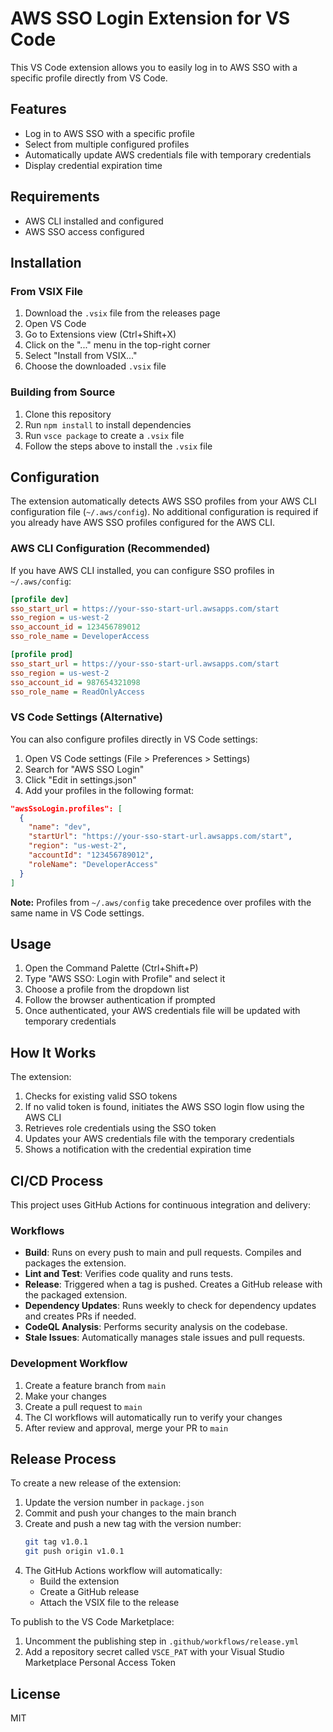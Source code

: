 # AWS SSO Login Extension for VS Code

This VS Code extension allows you to easily log in to AWS SSO with a specific profile directly from VS Code.

## Features

- Log in to AWS SSO with a specific profile
- Select from multiple configured profiles
- Automatically update AWS credentials file with temporary credentials
- Display credential expiration time

## Requirements

- AWS CLI installed and configured
- AWS SSO access configured

## Installation

### From VSIX File

1. Download the `.vsix` file from the releases page
2. Open VS Code
3. Go to Extensions view (Ctrl+Shift+X)
4. Click on the "..." menu in the top-right corner
5. Select "Install from VSIX..."
6. Choose the downloaded `.vsix` file

### Building from Source

1. Clone this repository
2. Run `npm install` to install dependencies
3. Run `vsce package` to create a `.vsix` file
4. Follow the steps above to install the `.vsix` file

## Configuration

The extension automatically detects AWS SSO profiles from your AWS CLI configuration file (`~/.aws/config`). No additional configuration is required if you already have AWS SSO profiles configured for the AWS CLI.

### AWS CLI Configuration (Recommended)

If you have AWS CLI installed, you can configure SSO profiles in `~/.aws/config`:

```ini
[profile dev]
sso_start_url = https://your-sso-start-url.awsapps.com/start
sso_region = us-west-2
sso_account_id = 123456789012
sso_role_name = DeveloperAccess

[profile prod]
sso_start_url = https://your-sso-start-url.awsapps.com/start
sso_region = us-west-2
sso_account_id = 987654321098
sso_role_name = ReadOnlyAccess
```

### VS Code Settings (Alternative)

You can also configure profiles directly in VS Code settings:

1. Open VS Code settings (File > Preferences > Settings)
2. Search for "AWS SSO Login"
3. Click "Edit in settings.json"
4. Add your profiles in the following format:

```json
"awsSsoLogin.profiles": [
  {
    "name": "dev",
    "startUrl": "https://your-sso-start-url.awsapps.com/start",
    "region": "us-west-2",
    "accountId": "123456789012",
    "roleName": "DeveloperAccess"
  }
]
```

**Note:** Profiles from `~/.aws/config` take precedence over profiles with the same name in VS Code settings.

## Usage

1. Open the Command Palette (Ctrl+Shift+P)
2. Type "AWS SSO: Login with Profile" and select it
3. Choose a profile from the dropdown list
4. Follow the browser authentication if prompted
5. Once authenticated, your AWS credentials file will be updated with temporary credentials

## How It Works

The extension:
1. Checks for existing valid SSO tokens
2. If no valid token is found, initiates the AWS SSO login flow using the AWS CLI
3. Retrieves role credentials using the SSO token
4. Updates your AWS credentials file with the temporary credentials
5. Shows a notification with the credential expiration time

## CI/CD Process

This project uses GitHub Actions for continuous integration and delivery:

### Workflows

- **Build**: Runs on every push to main and pull requests. Compiles and packages the extension.
- **Lint and Test**: Verifies code quality and runs tests.
- **Release**: Triggered when a tag is pushed. Creates a GitHub release with the packaged extension.
- **Dependency Updates**: Runs weekly to check for dependency updates and creates PRs if needed.
- **CodeQL Analysis**: Performs security analysis on the codebase.
- **Stale Issues**: Automatically manages stale issues and pull requests.

### Development Workflow

1. Create a feature branch from `main`
2. Make your changes
3. Create a pull request to `main`
4. The CI workflows will automatically run to verify your changes
5. After review and approval, merge your PR to `main`

## Release Process

To create a new release of the extension:

1. Update the version number in `package.json`
2. Commit and push your changes to the main branch
3. Create and push a new tag with the version number:
   ```bash
   git tag v1.0.1
   git push origin v1.0.1
   ```
4. The GitHub Actions workflow will automatically:
   - Build the extension
   - Create a GitHub release
   - Attach the VSIX file to the release

To publish to the VS Code Marketplace:
1. Uncomment the publishing step in `.github/workflows/release.yml`
2. Add a repository secret called `VSCE_PAT` with your Visual Studio Marketplace Personal Access Token

## License

MIT
